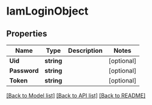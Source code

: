 # IamLoginObject

## Properties
Name | Type | Description | Notes
------------ | ------------- | ------------- | -------------
**Uid** | **string** |  | [optional] 
**Password** | **string** |  | [optional] 
**Token** | **string** |  | [optional] 

[[Back to Model list]](../README.md#documentation-for-models) [[Back to API list]](../README.md#documentation-for-api-endpoints) [[Back to README]](../README.md)


